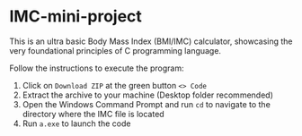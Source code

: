 # IMC-mini-project

This is an ultra basic Body Mass Index (BMI/IMC) calculator, showcasing the very foundational principles of C programming language.


Follow the instructions to execute the program:

1.   Click on `Download ZIP` at the green button `<> Code`
2.   Extract the archive to your machine (Desktop folder recommended)
3.   Open the Windows Command Prompt and run `cd` to navigate to the directory where the IMC file is located
4.   Run `a.exe` to launch the code    

